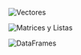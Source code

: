 



![Vectores](https://i.imgur.com/E7cdnA1.png)


![Matrices y Listas](https://i.imgur.com/Y0zZBBa.png)



![DataFrames](https://i.imgur.com/v0xzar6.png)
